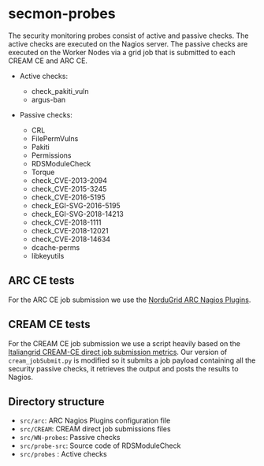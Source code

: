# secmon-probes

The security monitoring probes consist of active and passive checks. The active checks are executed on the Nagios server. The passive checks are executed on the
Worker Nodes via a grid job that is submitted to each CREAM CE and ARC CE.

* Active checks:
  * check_pakiti_vuln
  * argus-ban

* Passive checks:
  * CRL
  * FilePermVulns
  * Pakiti
  * Permissions
  * RDSModuleCheck
  * Torque
  * check_CVE-2013-2094
  * check_CVE-2015-3245
  * check_CVE-2016-5195
  * check_EGI-SVG-2016-5195
  * check_EGI-SVG-2018-14213
  * check_CVE-2018-1111
  * check_CVE-2018-12021
  * check_CVE-2018-14634
  * dcache-perms
  * libkeyutils

## ARC CE tests

For the ARC CE job submission we use the [NorduGrid ARC Nagios Plugins](http://git.nbi.ku.dk/downloads/NorduGridARCNagiosPlugins/arcce.html).

## CREAM CE tests

For the CREAM CE job submission we use a script heavily based on the [Italiangrid CREAM-CE direct job submission metrics](https://wiki.italiangrid.it/twiki/bin/view/CREAM/DjsCreamProbeNew). Our version of `cream_jobSubmit.py` is modified so it submits a job payload containing all the security passive checks, it retrieves the output and posts the results to Nagios.

## Directory structure

* `src/arc`: ARC Nagios Plugins configuration file
* `src/CREAM`: CREAM direct job submissions files
* `src/WN-probes`: Passive checks
* `src/probe-src`: Source code of RDSModuleCheck
* `src/probes` : Active checks

